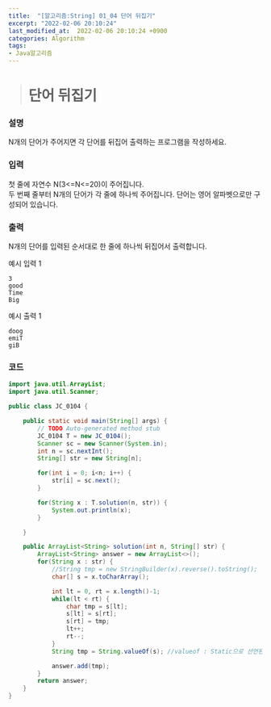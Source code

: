```yaml
---
title:  "[알고리즘:String] 01_04 단어 뒤집기"
excerpt: "2022-02-06 20:10:24"
last_modified_at:  2022-02-06 20:10:24 +0900
categories: Algorithm
tags:
- Java알고리즘
---
```


># 단어 뒤집기  

### 설명  

N개의 단어가 주어지면 각 단어를 뒤집어 출력하는 프로그램을 작성하세요.  


### 입력  

첫 줄에 자연수 N(3<=N<=20)이 주어집니다.   
두 번째 줄부터 N개의 단어가 각 줄에 하나씩 주어집니다. 단어는 영어 알파벳으로만 구성되어 있습니다.  


### 출력  

N개의 단어를 입력된 순서대로 한 줄에 하나씩 뒤집어서 출력합니다.  

예시 입력 1   
```
3
good
Time
Big
```
예시 출력 1  
```
doog
emiT
giB
```


### 코드  

```java
import java.util.ArrayList;
import java.util.Scanner;

public class JC_0104 {

	public static void main(String[] args) {
		// TODO Auto-generated method stub
		JC_0104 T = new JC_0104();
		Scanner sc = new Scanner(System.in);
		int n = sc.nextInt();
		String[] str = new String[n];

		for(int i = 0; i<n; i++) {
			str[i] = sc.next();
		}

		for(String x : T.solution(n, str)) {
			System.out.println(x);
		}

	}

	public ArrayList<String> solution(int n, String[] str) {
		ArrayList<String> answer = new ArrayList<>();
		for(String x : str) {
			//String tmp = new StringBuilder(x).reverse().toString();
			char[] s = x.toCharArray();

			int lt = 0, rt = x.length()-1;
			while(lt < rt) {
				char tmp = s[lt];
				s[lt] = s[rt];
				s[rt] = tmp;
				lt++;
				rt--;
			}
			String tmp = String.valueOf(s); //valueof : Static으로 선언된 클래스 메소드

			answer.add(tmp);
		}
		return answer;
	}
}


```
